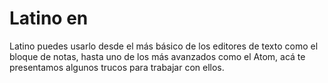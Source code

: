 # Latino en

Latino puedes usarlo desde el más básico de los editores de texto como el bloque de notas, hasta uno de los más avanzados como el Atom, acá te presentamos algunos trucos para trabajar con ellos.
